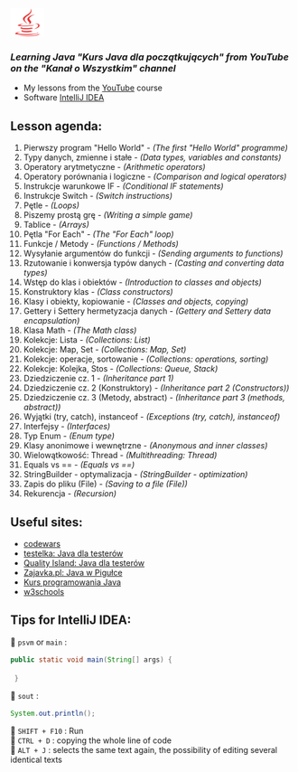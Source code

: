 

 <a href="#">
      <img alt="Logo Java" height="50" width="60" title="Java" src="https://raw.githubusercontent.com/devicons/devicon/master/icons/java/java-plain.svg">
</a>

### *Learning Java "Kurs Java dla początkujących" from YouTube on the "Kanał o Wszystkim" channel*  

- My lessons from the [YouTube](https://www.youtube.com/watch?v=T3Pla6wZd4E&list=PL6aekdNhY7DCM1wGLQCE9eP3kPzu-P7E7&index=2) course  
- Software [IntelliJ IDEA](https://www.jetbrains.com/help/idea/getting-started.html)  

## Lesson agenda:
1. Pierwszy program "Hello World" - *(The first "Hello World" programme)*
2. Typy danych, zmienne i stałe - *(Data types, variables and constants)*
3. Operatory arytmetyczne - *(Arithmetic operators)*
4. Operatory porównania i logiczne - *(Comparison and logical operators)*
5. Instrukcje warunkowe IF - *(Conditional IF statements)*
6. Instrukcje Switch - *(Switch instructions)*
7. Pętle - *(Loops)*
8. Piszemy prostą grę - *(Writing a simple game)*
9. Tablice - *(Arrays)*
10. Pętla "For Each" - *(The "For Each" loop)*
11. Funkcje / Metody - *(Functions / Methods)*
12. Wysyłanie argumentów do funkcji - *(Sending arguments to functions)*
13. Rzutowanie i konwersja typów danych - *(Casting and converting data types)*
14. Wstęp do klas i obiektów - *(Introduction to classes and objects)*
15. Konstruktory klas - *(Class constructors)*
16. Klasy i obiekty, kopiowanie - *(Classes and objects, copying)*
17. Gettery i Settery hermetyzacja danych - *(Gettery and Settery data encapsulation)*
18. Klasa Math - *(The Math class)*
19. Kolekcje: Lista - *(Collections: List)*
20. Kolekcje: Map, Set - *(Collections: Map, Set)*
21. Kolekcje: operacje, sortowanie - *(Collections: operations, sorting)*
22. Kolekcje: Kolejka, Stos - *(Collections: Queue, Stack)*
23. Dziedziczenie cz. 1 - *(Inheritance part 1)*
24. Dziedziczenie cz. 2 (Konstruktory) - *(Inheritance part 2 (Constructors))*
25. Dziedziczenie cz. 3 (Metody, abstract) - *(Inheritance part 3 (methods, abstract))*
26. Wyjątki (try, catch), instanceof - *(Exceptions (try, catch), instanceof)*
27. Interfejsy - *(Interfaces)*
28. Typ Enum - *(Enum type)*
29. Klasy anonimowe i wewnętrzne - *(Anonymous and inner classes)*
30. Wielowątkowość: Thread - *(Multithreading: Thread)*
31. Equals vs == - *(Equals vs ==)*
32. StringBuilder - optymalizacja - *(StringBuilder - optimization)*
33. Zapis do pliku (File) - *(Saving to a file (File))*
34. Rekurencja - *(Recursion)*

## Useful sites:
- [codewars](https://www.codewars.com/users/AdamCegielka)
- [testelka: Java dla testerów](https://testelka.pl/kurs/java-dla-testerow/#lekcje)
- [Quality Island: Java dla testerów](https://www.youtube.com/watch?v=PqRHjhNJ8jA&list=PLAoOkePoA0Pt1PN5JiPFI3RXbcw-zd2Mu&index=1)
- [Zajavka.pl: Java w Pigułce](https://www.youtube.com/watch?v=OXu1wlo0OZk&list=PLcr3jxpNXo4Gh_WCkEK992cxERXaQp-57)
- [Kurs programowania Java](https://www.samouczekprogramisty.pl/kurs-programowania-java/)
- [w3schools](https://my-learning.w3schools.com/tutorial/java)

## Tips for IntelliJ IDEA:
:small_orange_diamond: `psvm` or `main` :  
```java
public static void main(String[] args) {

 }
```
:small_orange_diamond: `sout` :  
```java
System.out.println();
```
:small_orange_diamond: `SHIFT + F10` : Run  
:small_orange_diamond: `CTRL + D` : copying the whole line of code  
:small_orange_diamond: `ALT + J` : selects the same text again, the possibility of editing several identical texts  